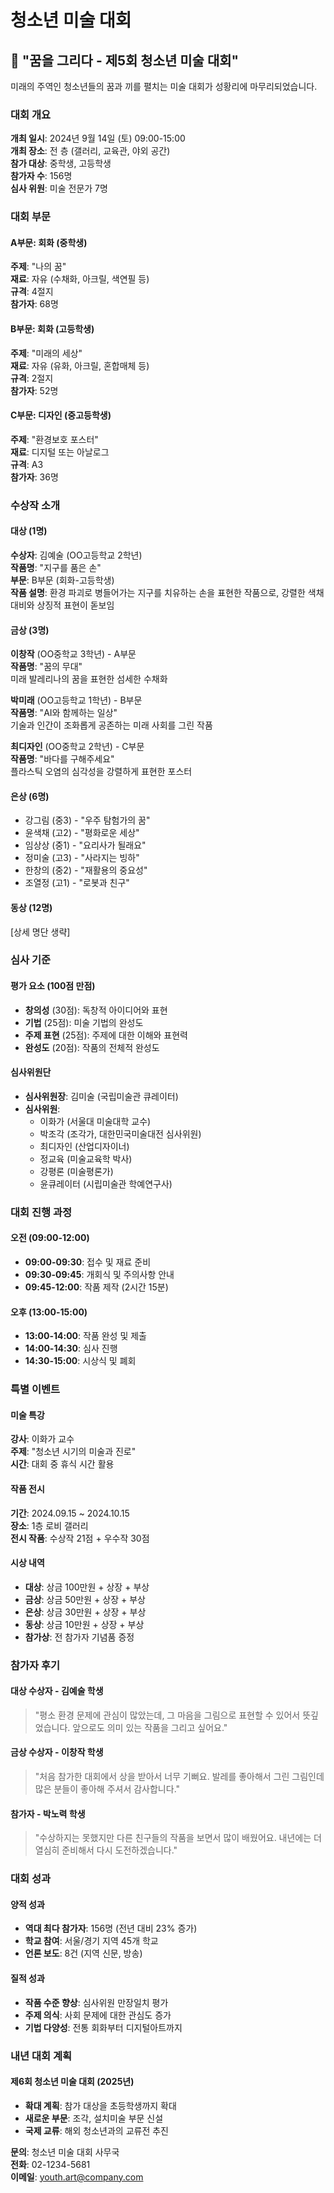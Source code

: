 # 청소년 미술 대회

## 🎨 "꿈을 그리다 - 제5회 청소년 미술 대회"

미래의 주역인 청소년들의 꿈과 끼를 펼치는 미술 대회가 성황리에 마무리되었습니다.

### 대회 개요

**개최 일시**: 2024년 9월 14일 (토) 09:00-15:00  
**개최 장소**: 전 층 (갤러리, 교육관, 야외 공간)  
**참가 대상**: 중학생, 고등학생  
**참가자 수**: 156명  
**심사 위원**: 미술 전문가 7명

### 대회 부문

#### A부문: 회화 (중학생)
**주제**: "나의 꿈"  
**재료**: 자유 (수채화, 아크릴, 색연필 등)  
**규격**: 4절지  
**참가자**: 68명

#### B부문: 회화 (고등학생)
**주제**: "미래의 세상"  
**재료**: 자유 (유화, 아크릴, 혼합매체 등)  
**규격**: 2절지  
**참가자**: 52명

#### C부문: 디자인 (중고등학생)
**주제**: "환경보호 포스터"  
**재료**: 디지털 또는 아날로그  
**규격**: A3  
**참가자**: 36명

### 수상작 소개

#### 대상 (1명)
**수상자**: 김예술 (OO고등학교 2학년)  
**작품명**: "지구를 품은 손"  
**부문**: B부문 (회화-고등학생)  
**작품 설명**: 환경 파괴로 병들어가는 지구를 치유하는 손을 표현한 작품으로, 강렬한 색채 대비와 상징적 표현이 돋보임

#### 금상 (3명)

**이창작** (OO중학교 3학년) - A부문  
**작품명**: "꿈의 무대"  
미래 발레리나의 꿈을 표현한 섬세한 수채화

**박미래** (OO고등학교 1학년) - B부문  
**작품명**: "AI와 함께하는 일상"  
기술과 인간이 조화롭게 공존하는 미래 사회를 그린 작품

**최디자인** (OO중학교 2학년) - C부문  
**작품명**: "바다를 구해주세요"  
플라스틱 오염의 심각성을 강렬하게 표현한 포스터

#### 은상 (6명)
- 강그림 (중3) - "우주 탐험가의 꿈"
- 윤색채 (고2) - "평화로운 세상"
- 임상상 (중1) - "요리사가 될래요"
- 정미술 (고3) - "사라지는 빙하"
- 한창의 (중2) - "재활용의 중요성"
- 조열정 (고1) - "로봇과 친구"

#### 동상 (12명)
[상세 명단 생략]

### 심사 기준

#### 평가 요소 (100점 만점)
- **창의성** (30점): 독창적 아이디어와 표현
- **기법** (25점): 미술 기법의 완성도
- **주제 표현** (25점): 주제에 대한 이해와 표현력
- **완성도** (20점): 작품의 전체적 완성도

#### 심사위원단
- **심사위원장**: 김미술 (국립미술관 큐레이터)
- **심사위원**: 
  - 이화가 (서울대 미술대학 교수)
  - 박조각 (조각가, 대한민국미술대전 심사위원)
  - 최디자인 (산업디자이너)
  - 정교육 (미술교육학 박사)
  - 강평론 (미술평론가)
  - 윤큐레이터 (시립미술관 학예연구사)

### 대회 진행 과정

#### 오전 (09:00-12:00)
- **09:00-09:30**: 접수 및 재료 준비
- **09:30-09:45**: 개회식 및 주의사항 안내
- **09:45-12:00**: 작품 제작 (2시간 15분)

#### 오후 (13:00-15:00)
- **13:00-14:00**: 작품 완성 및 제출
- **14:00-14:30**: 심사 진행
- **14:30-15:00**: 시상식 및 폐회

### 특별 이벤트

#### 미술 특강
**강사**: 이화가 교수  
**주제**: "청소년 시기의 미술과 진로"  
**시간**: 대회 중 휴식 시간 활용

#### 작품 전시
**기간**: 2024.09.15 ~ 2024.10.15  
**장소**: 1층 로비 갤러리  
**전시 작품**: 수상작 21점 + 우수작 30점

#### 시상 내역
- **대상**: 상금 100만원 + 상장 + 부상
- **금상**: 상금 50만원 + 상장 + 부상
- **은상**: 상금 30만원 + 상장 + 부상
- **동상**: 상금 10만원 + 상장 + 부상
- **참가상**: 전 참가자 기념품 증정

### 참가자 후기

#### 대상 수상자 - 김예술 학생
> "평소 환경 문제에 관심이 많았는데, 그 마음을 그림으로 표현할 수 있어서 뜻깊었습니다. 앞으로도 의미 있는 작품을 그리고 싶어요."

#### 금상 수상자 - 이창작 학생  
> "처음 참가한 대회에서 상을 받아서 너무 기뻐요. 발레를 좋아해서 그린 그림인데 많은 분들이 좋아해 주셔서 감사합니다."

#### 참가자 - 박노력 학생
> "수상하지는 못했지만 다른 친구들의 작품을 보면서 많이 배웠어요. 내년에는 더 열심히 준비해서 다시 도전하겠습니다."

### 대회 성과

#### 양적 성과
- **역대 최다 참가자**: 156명 (전년 대비 23% 증가)
- **학교 참여**: 서울/경기 지역 45개 학교
- **언론 보도**: 8건 (지역 신문, 방송)

#### 질적 성과
- **작품 수준 향상**: 심사위원 만장일치 평가
- **주제 의식**: 사회 문제에 대한 관심도 증가
- **기법 다양성**: 전통 회화부터 디지털아트까지

### 내년 대회 계획

#### 제6회 청소년 미술 대회 (2025년)
- **확대 계획**: 참가 대상을 초등학생까지 확대
- **새로운 부문**: 조각, 설치미술 부문 신설
- **국제 교류**: 해외 청소년과의 교류전 추진

**문의**: 청소년 미술 대회 사무국  
**전화**: 02-1234-5681  
**이메일**: youth.art@company.com
